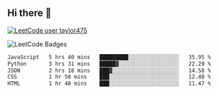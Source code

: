 ## Hi there 👋

[![LeetCode user taylor475](https://img.shields.io/badge/dynamic/json?style=for-the-badge&labelColor=black&color=%23ffa116&label=Solved&query=solvedOverTotal&url=https%3A%2F%2Fleetcode-badge.vercel.app%2Fapi%2Fusers%2Ftaylor475&logo=leetcode&logoColor=yellow)](https://leetcode.com/taylor475/)

<img src="https://leetcode-badge-showcase.vercel.app/api?username=taylor475" alt="LeetCode Badges" />

<!--START_SECTION:waka-->

```txt
JavaScript   5 hrs 40 mins   █████████░░░░░░░░░░░░░░░░   35.95 %
Python       3 hrs 31 mins   █████▓░░░░░░░░░░░░░░░░░░░   22.29 %
JSON         2 hrs 18 mins   ███▓░░░░░░░░░░░░░░░░░░░░░   14.58 %
CSS          1 hr 58 mins    ███░░░░░░░░░░░░░░░░░░░░░░   12.48 %
HTML         1 hr 48 mins    ███░░░░░░░░░░░░░░░░░░░░░░   11.47 %
```

<!--END_SECTION:waka-->

<!--
**taylor475/taylor475** is a ✨ _special_ ✨ repository because its `README.md` (this file) appears on your GitHub profile.

Here are some ideas to get you started:

- 🔭 I’m currently working on ...
- 🌱 I’m currently learning ...
- 👯 I’m looking to collaborate on ...
- 🤔 I’m looking for help with ...
- 💬 Ask me about ...
- 📫 How to reach me: ...
- 😄 Pronouns: ...
- ⚡ Fun fact: ...
-->
